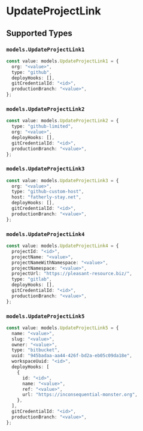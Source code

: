 # UpdateProjectLink


## Supported Types

### `models.UpdateProjectLink1`

```typescript
const value: models.UpdateProjectLink1 = {
  org: "<value>",
  type: "github",
  deployHooks: [],
  gitCredentialId: "<id>",
  productionBranch: "<value>",
};
```

### `models.UpdateProjectLink2`

```typescript
const value: models.UpdateProjectLink2 = {
  type: "github-limited",
  org: "<value>",
  deployHooks: [],
  gitCredentialId: "<id>",
  productionBranch: "<value>",
};
```

### `models.UpdateProjectLink3`

```typescript
const value: models.UpdateProjectLink3 = {
  org: "<value>",
  type: "github-custom-host",
  host: "fatherly-stay.net",
  deployHooks: [],
  gitCredentialId: "<id>",
  productionBranch: "<value>",
};
```

### `models.UpdateProjectLink4`

```typescript
const value: models.UpdateProjectLink4 = {
  projectId: "<id>",
  projectName: "<value>",
  projectNameWithNamespace: "<value>",
  projectNamespace: "<value>",
  projectUrl: "https://pleasant-resource.biz/",
  type: "gitlab",
  deployHooks: [],
  gitCredentialId: "<id>",
  productionBranch: "<value>",
};
```

### `models.UpdateProjectLink5`

```typescript
const value: models.UpdateProjectLink5 = {
  name: "<value>",
  slug: "<value>",
  owner: "<value>",
  type: "bitbucket",
  uuid: "945badaa-aa44-426f-bd2a-eb05c09da18e",
  workspaceUuid: "<id>",
  deployHooks: [
    {
      id: "<id>",
      name: "<value>",
      ref: "<value>",
      url: "https://inconsequential-monster.org",
    },
  ],
  gitCredentialId: "<id>",
  productionBranch: "<value>",
};
```


